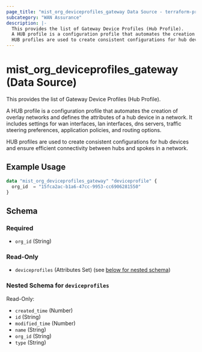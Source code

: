 ```yaml
---
page_title: "mist_org_deviceprofiles_gateway Data Source - terraform-provider-mist"
subcategory: "WAN Assurance"
description: |-
  This provides the list of Gateway Device Profiles (Hub Profile).
  A HUB profile is a configuration profile that automates the creation of overlay networks and defines the attributes of a hub device in a network. It includes settings for wan interfaces, lan interfaces, dns servers, traffic steering preferences, application policies, and routing options.
  HUB profiles are used to create consistent configurations for hub devices and ensure efficient connectivity between hubs and spokes in a network.
---
```


# mist_org_deviceprofiles_gateway (Data Source)

This provides the list of Gateway Device Profiles (Hub Profile).

A HUB profile is a configuration profile that automates the creation of overlay networks and defines the attributes of a hub device in a network. It includes settings for wan interfaces, lan interfaces, dns servers, traffic steering preferences, application policies, and routing options.

HUB profiles are used to create consistent configurations for hub devices and ensure efficient connectivity between hubs and spokes in a network.


## Example Usage

```terraform
data "mist_org_deviceprofiles_gateway" "deviceprofile" {
  org_id  = "15fca2ac-b1a6-47cc-9953-cc6906281550"
}
```

<!-- schema generated by tfplugindocs -->
## Schema

### Required

- `org_id` (String)

### Read-Only

- `deviceprofiles` (Attributes Set) (see [below for nested schema](#nestedatt--deviceprofiles))

<a id="nestedatt--deviceprofiles"></a>
### Nested Schema for `deviceprofiles`

Read-Only:

- `created_time` (Number)
- `id` (String)
- `modified_time` (Number)
- `name` (String)
- `org_id` (String)
- `type` (String)